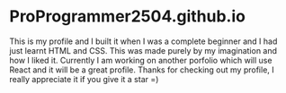 # ProProgrammer2504.github.io
This is my profile and I built it when I was a complete beginner and I had just learnt HTML and CSS.
This was made purely by my imagination and how I liked it.
Currently I am working on another porfolio which will use React and it will be a great profile.
Thanks for checking out my profile, I really appreciate it if you give it a star =)
